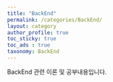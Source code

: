 ```yaml
---
title: "BackEnd"
permalink: /categories/BackEnd/
layout: category
author_profile: true
toc_sticky: true
toc_ads : true
taxonomy: BackEnd
---
```


BackEnd 관련 이론 및 공부내용입니다.